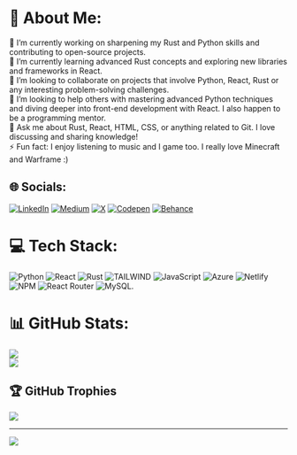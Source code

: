 # 💫 About Me:
🔭 I’m currently working on sharpening my Rust and Python skills and contributing to open-source projects.<br>🌱 I’m currently learning advanced Rust concepts and exploring new libraries and frameworks in React.<br>👯 I’m looking to collaborate on projects that involve Python, React, Rust or any interesting problem-solving challenges.<br>🤔 I’m looking to help others with mastering advanced Python techniques and diving deeper into front-end development with React. I also happen to be a programming mentor. <br>💬 Ask me about Rust, React, HTML, CSS, or anything related to Git. I love discussing and sharing knowledge!<br>⚡ Fun fact: I enjoy listening to music and I game too. I really love Minecraft and Warframe :)


## 🌐 Socials:
[![LinkedIn](https://img.shields.io/badge/LinkedIn-%230077B5.svg?logo=linkedin&logoColor=white)](https://www.linkedin.com/in/leon-munene-0a49a8238/) [![Medium](https://img.shields.io/badge/Medium-12100E?logo=medium&logoColor=white)](https://medium.com/@Leonmunene) [![X](https://img.shields.io/badge/X-black.svg?logo=X&logoColor=white)](https://x.com/@leon_nex) [![Codepen](https://img.shields.io/badge/Codepen-000000?style=for-the-badge&logo=codepen&logoColor=white)](https://codepen.io/Leon8M) [![Behance](https://img.shields.io/badge/Behance-1769ff?logo=behance&logoColor=white)](https://www.behance.net/leonmunene) 

# 💻 Tech Stack:
![Python](https://img.shields.io/badge/python-3670A0?style=for-the-badge&logo=python&logoColor=ffdd54)  ![React](https://img.shields.io/badge/react-%2320232a.svg?style=for-the-badge&logo=react&logoColor=%2361DAFB) ![Rust](https://img.shields.io/badge/rust-%23000000.svg?style=for-the-badge&logo=rust&logoColor=white) ![TAILWIND](https://img.shields.io/badge/tailwind-%2300000f.svg?style=for-the-badge&logo=tailwind&logoColor=white)
![JavaScript](https://img.shields.io/badge/javascript-%23323330.svg?style=for-the-badge&logo=javascript&logoColor=%23F7DF1E) ![Azure](https://img.shields.io/badge/azure-%230072C6.svg?style=for-the-badge&logo=microsoftazure&logoColor=white) ![Netlify](https://img.shields.io/badge/netlify-%23000000.svg?style=for-the-badge&logo=netlify&logoColor=#00C7B7)![NPM](https://img.shields.io/badge/NPM-%23CB3837.svg?style=for-the-badge&logo=npm&logoColor=white) ![React Router](https://img.shields.io/badge/React_Router-CA4245?style=for-the-badge&logo=react-router&logoColor=white) ![MySQL](https://img.shields.io/badge/mysql-%2300000f.svg?style=for-the-badge&logo=mysql&logoColor=white).

# 📊 GitHub Stats:
![](https://github-readme-streak-stats.herokuapp.com/?user=Leon8M&theme=dark&hide_border=false)<br/>
![](https://github-readme-stats.vercel.app/api/top-langs/?username=Leon8M&theme=dark&hide_border=false&include_all_commits=true&count_private=true&layout=compact)

## 🏆 GitHub Trophies
![](https://github-profile-trophy.vercel.app/?username=Leon8M&theme=onedark&no-frame=false&no-bg=false&margin-w=4)

---
[![](https://visitcount.itsvg.in/api?id=Leon8M&icon=2&color=9)](https://visitcount.itsvg.in)

<!-- Proudly created with GPRM ( https://gprm.itsvg.in ) -->
